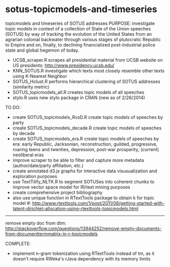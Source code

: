 sotus-topicmodels-and-timeseries
================================

topicmodels and timeseries of SOTUS addresses
PURPOSE: investigate topic models in context of a collection of State of the Union speeches (SOTUS) by way of tracking the evolution of the United States from an agrarian colonial backwater through various stages of plutocratic Republic to Empire and on, finally, to declining financialized post-industrial police state and global hegemon of today.


  * UCSB_scraper.R scrapes all presidential material from UCSB website on US presidents: http://www.presidency.ucsb.edu/
  * KNN_SOTUS.R 	                investigate which texts most closely resemble other texts using K-Nearest Neighbor
  * SOTUS_Hclust.R                performs hierarchical clustering of SOTUS addresses (similarity metric)
  * SOTUS_topicmodels_all.R 	    creates topic models of all speeches
  * stylo.R                         uses new stylo package in CRAN (new as of 2/26/2014)
	
TO DO:
  * create SOTUS_topicmodels_RvsD.R      create topic models of speeches by party
  * create SOTUS_topicmodels_decade.R    create topic models of speeches by decade
  * create SOTUS_topicmodels_era.R       create topic models of speeches by era: early Republic, Jacksonian,     reconstruction, guilded, progressive, roaring teens and twenties, depression, post-war prosperity, (current) neoliberal eras
  * improve scraper to be able to filter and capture more metadata (author/date/party affiliation, etc.)
  * create annotated d3.js graphs for interactive data visusualization and exploration purposes
  * use TextTilify_NLTK.R to segment SOTUSes into coherent chunks to improve vector space model for IR/text mining purposes
  * create comprehensive project bibliography
  * also use unique function in RTextTools package to obtain k for topic model #: http://www.rtexttools.com/1/post/2011/08/getting-started-with-latent-dirichlet-allocation-using-rtexttools-topicmodels.html
 

_________________________________________________________________________________

remove empty doc from dtm: http://stackoverflow.com/questions/13944252/remove-empty-documents-from-documenttermmatrix-in-r-topicmodels 

COMPLETE:
  * implement n-gram tokenization using RTextTools instead of tm, as it doesn't require RWeka's rJava dependency with its memory limits

	                               
	                               
	                             
	                               
	                               
